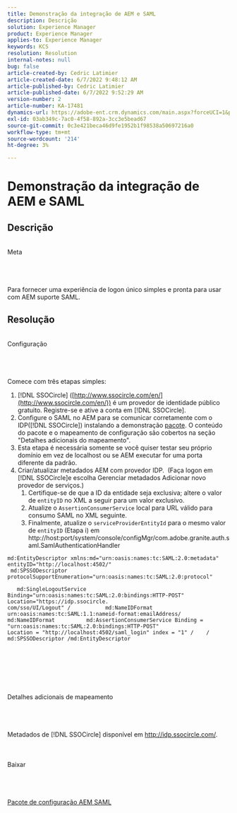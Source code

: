 ```yaml
---
title: Demonstração da integração de AEM e SAML
description: Descrição
solution: Experience Manager
product: Experience Manager
applies-to: Experience Manager
keywords: KCS
resolution: Resolution
internal-notes: null
bug: false
article-created-by: Cedric Latimier
article-created-date: 6/7/2022 9:48:12 AM
article-published-by: Cedric Latimier
article-published-date: 6/7/2022 9:52:29 AM
version-number: 2
article-number: KA-17481
dynamics-url: https://adobe-ent.crm.dynamics.com/main.aspx?forceUCI=1&pagetype=entityrecord&etn=knowledgearticle&id=3c8a2cf0-46e6-ec11-bb3c-000d3a3b17fa
exl-id: 03ab349c-7ac0-4f58-892a-3cc3e5bead67
source-git-commit: 0c3e421beca46d9fe1952b1f98538a50697216a0
workflow-type: tm+mt
source-wordcount: '214'
ht-degree: 3%

---
```


# Demonstração da integração de AEM e SAML

## Descrição

<br>    Meta<br><br><br><br>\
Para fornecer uma experiência de logon único simples e pronta para usar com AEM suporte SAML.


## Resolução

<br>Configuração<br><br><br><br>\
Comece com três etapas simples:

1. [!DNL SSOCircle] ([http://www.ssocircle.com/en/](http://www.ssocircle.com/en/)) é um provedor de identidade público gratuito. Registre-se e ative a conta em [!DNL SSOCircle].
2. Configure o SAML no AEM para se comunicar corretamente com o IDP([!DNL SSOCircle]) instalando a demonstração [pacote](https://files.acrobat.com/a/preview/d0017bf5-c35a-483e-80a0-d6bfb0526299). O conteúdo do pacote e o mapeamento de configuração são cobertos na seção &quot;Detalhes adicionais do mapeamento&quot;.
3. Esta etapa é necessária somente se você quiser testar seu próprio domínio em vez de localhost ou se AEM executar for uma porta diferente da padrão.
4. Criar/atualizar metadados AEM com provedor IDP.  (Faça logon em [!DNL SSOCircle]e escolha Gerenciar metadados Adicionar novo provedor de serviços.) 
   1. Certifique-se de que a ID da entidade seja exclusiva; altere o valor de `entityID` no XML a seguir para um valor exclusivo.
   2. Atualize o `AssertionConsumerService` local para URL válido para consumo SAML no XML seguinte.
   3. Finalmente, atualize o `serviceProviderEntityId` para o mesmo valor de `entityID` (Etapa i) em http://host:port/system/console/configMgr/com.adobe.granite.auth.saml.SamlAuthenticationHandler


```
md:EntityDescriptor xmlns:md="urn:oasis:names:tc:SAML:2.0:metadata" entityID="http://localhost:4502/"   
 md:SPSSODescriptor protocolSupportEnumeration="urn:oasis:names:tc:SAML:2.0:protocol"         
   md:SingleLogoutService Binding="urn:oasis:names:tc:SAML:2.0:bindings:HTTP-POST" Location="https://idp.ssocircle.
com/sso/UI/Logout" /           md:NameIDFormat urn:oasis:names:tc:SAML:1.1:nameid-format:emailAddress/ 
md:NameIDFormat          md:AssertionConsumerService Binding = "urn:oasis:names:tc:SAML:2.0:bindings:HTTP-POST" 
Location = "http://localhost:4502/saml_login" index = "1" /    / md:SPSSODescriptor /md:EntityDescriptor 
```

<br><br><br><br><br><br>    Detalhes adicionais de mapeamento<br><br><br><br>\
Metadados de [!DNL SSOCircle] disponível em http://idp.ssocircle.com/.
<br><br><br><br>    Baixar<br><br><br><br>\
[Pacote de configuração AEM SAML](https://files.acrobat.com/a/preview/d0017bf5-c35a-483e-80a0-d6bfb0526299)
